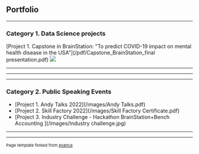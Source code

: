 ## Portfolio

---

### Category 1.  Data Science projects

[Project 1. Capstone in BrainStation: "To predict COVID-19 impact on mental health disease in the USA"](/pdf/Capstone_BrainStation_final presentation.pdf)
<img src="images/Key insights about stress.png?raw=true"/>

---
<!-- [Project 2 Title](/pdf/sample_presentation.pdf) -->
<!-- <img src="images/dummy_thumbnail.jpg?raw=true"/> -->

---
<!-- [Project 3 Title](http://example.com/) -->
<!-- <img src="images/dummy_thumbnail.jpg?raw=true"/> -->

---

### Category 2. Public Speaking Events

- [Project 1. Andy Talks 2022](/images/Andy Talks.pdf)
- [Project 2. Skill Factory 2022](/images/Skill Factory Certificate.pdf)
- [Project 3. Industry Challenge - Hackathon BrainStation+Bench Accounting ](/images/Industry challenge.jpg)


---




---
<p style="font-size:11px">Page template forked from <a href="https://github.com/evanca/quick-portfolio">evanca</a></p>
<!-- Remove above link if you don't want to attibute -->
